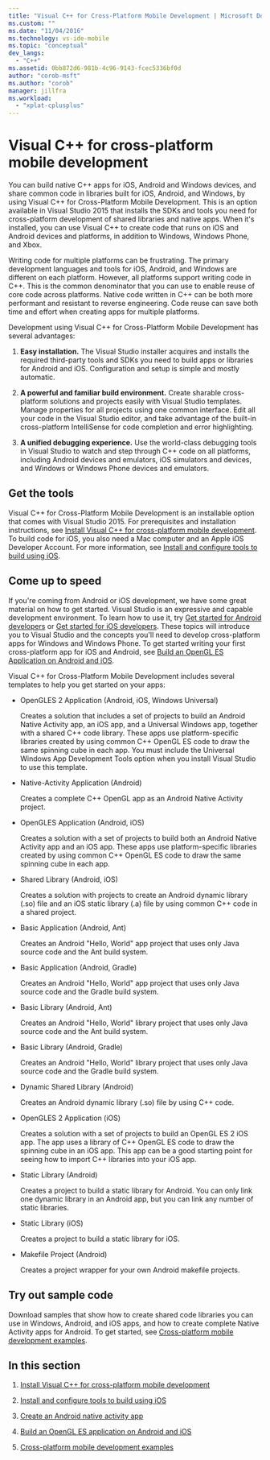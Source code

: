 ```yaml
---
title: "Visual C++ for Cross-Platform Mobile Development | Microsoft Docs"
ms.custom: ""
ms.date: "11/04/2016"
ms.technology: vs-ide-mobile
ms.topic: "conceptual"
dev_langs:
  - "C++"
ms.assetid: 0bb872d6-981b-4c96-9143-fcec5336bf0d
author: "corob-msft"
ms.author: "corob"
manager: jillfra
ms.workload:
  - "xplat-cplusplus"
---
```

# Visual C++ for cross-platform mobile development
You can build native C++ apps for iOS, Android and Windows devices, and share common code in libraries built for iOS, Android, and Windows, by using Visual C++ for Cross-Platform Mobile Development. This is an option available in Visual Studio 2015 that installs the SDKs and tools you need for cross-platform development of shared libraries and native apps. When it's installed, you can use Visual C++ to create code that runs on iOS and Android devices and platforms, in addition to Windows, Windows Phone, and Xbox.

 Writing code for multiple platforms can be frustrating. The primary development languages and tools for iOS, Android, and Windows are different on each platform. However, all platforms support writing code in C++. This is the common denominator that you can use to enable reuse of core code across platforms. Native code written in C++ can be both more performant and resistant to reverse engineering. Code reuse can save both time and effort when creating apps for multiple platforms.

 Development using Visual C++ for Cross-Platform Mobile Development has several advantages:

1. **Easy installation.** The Visual Studio installer acquires and installs the required third-party tools and SDKs you need to build apps or libraries for Android and iOS. Configuration and setup is simple and mostly automatic.

2. **A powerful and familiar build environment.** Create sharable cross-platform solutions and projects easily with Visual Studio templates. Manage properties for all projects using one common interface. Edit all your code in the Visual Studio editor, and take advantage of the built-in cross-platform IntelliSense for code completion and error highlighting.

3. **A unified debugging experience.** Use the world-class debugging tools in Visual Studio to watch and step through C++ code on all platforms, including Android devices and emulators, iOS simulators and devices, and Windows or Windows Phone devices and emulators.

## Get the tools
 Visual C++ for Cross-Platform Mobile Development is an installable option that comes with Visual Studio 2015. For prerequisites and installation instructions, see [Install Visual C++ for cross-platform mobile development](../cross-platform/install-visual-cpp-for-cross-platform-mobile-development.md). To build code for iOS, you also need a Mac computer and an Apple iOS Developer Account. For more information, see [Install and configure tools to build using iOS](../cross-platform/install-and-configure-tools-to-build-using-ios.md).

## Come up to speed
 If you're coming from Android or iOS development, we have some great material on how to get started. Visual Studio is an expressive and capable development environment. To learn how to use it, try [Get started for Android developers](/previous-versions/windows/apps/dn275875\(v=win.10\)) or [Get started for iOS developers](/previous-versions/windows/apps/jj657966\(v=win.10\)). These topics will introduce you to Visual Studio and the concepts you'll need to develop cross-platform apps for Windows and Windows Phone. To get started writing your first cross-platform app for iOS and Android, see [Build an OpenGL ES Application on Android and iOS](../cross-platform/build-an-opengl-es-application-on-android-and-ios.md).

 Visual C++ for Cross-Platform Mobile Development includes several templates to help you get started on your apps:

- OpenGLES 2 Application (Android, iOS, Windows Universal)

     Creates a solution that includes a set of projects to build an Android Native Activity app, an iOS app, and a Universal Windows app, together with a shared C++ code library. These apps use platform-specific libraries created by using common C++ OpenGL ES code to draw the same spinning cube in each app. You must include the Universal Windows App Development Tools option when you install Visual Studio to use this template.

- Native-Activity Application (Android)

     Creates a complete C++ OpenGL app as an Android Native Activity project.

- OpenGLES Application (Android, iOS)

     Creates a solution with a set of projects to build both an Android Native Activity app and an iOS app. These apps use platform-specific libraries created by using common C++ OpenGL ES code to draw the same spinning cube in each app.

- Shared Library (Android, iOS)

     Creates a solution with projects to create an Android dynamic library (.so) file and an iOS static library (.a) file by using common C++ code in a shared project.

- Basic Application (Android, Ant)

     Creates an Android "Hello, World" app project that uses only Java source code and the Ant build system.

- Basic Application (Android, Gradle)

     Creates an Android "Hello, World" app project that uses only Java source code and the Gradle build system.

- Basic Library (Android, Ant)

     Creates an Android "Hello, World" library project that uses only Java source code and the Ant build system.

- Basic Library (Android, Gradle)

     Creates an Android "Hello, World" library project that uses only Java source code and the Gradle build system.

- Dynamic Shared Library (Android)

     Creates an Android dynamic library (.so) file by using C++ code.

- OpenGLES 2 Application (iOS)

     Creates a solution with a set of projects to build an OpenGL ES 2 iOS app. The app uses a library of C++ OpenGL ES code to draw the spinning cube in an iOS app. This app can be a good starting point for seeing how to import C++ libraries into your iOS app.

- Static Library (Android)

     Creates a project to build a static library for Android. You can only link one dynamic library in an Android app, but you can link any number of static libraries.

- Static Library (iOS)

     Creates a project to build a static library for iOS.

- Makefile Project (Android)

     Creates a project wrapper for your own Android makefile projects.

## Try out sample code
 Download samples that show how to create shared code libraries you can use in Windows, Android, and iOS apps, and how to create complete Native Activity apps for Android. To get started, see [Cross-platform mobile development examples](../cross-platform/cross-platform-mobile-development-examples.md).

## In this section

1. [Install Visual C++ for cross-platform mobile development](../cross-platform/install-visual-cpp-for-cross-platform-mobile-development.md)

2. [Install and configure tools to build using iOS](../cross-platform/install-and-configure-tools-to-build-using-ios.md)

3. [Create an Android native activity app](../cross-platform/create-an-android-native-activity-app.md)

4. [Build an OpenGL ES application on Android and iOS](../cross-platform/build-an-opengl-es-application-on-android-and-ios.md)

5. [Cross-platform mobile development examples](../cross-platform/cross-platform-mobile-development-examples.md)